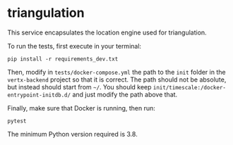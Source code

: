 # triangulation

This service encapsulates the location engine used for triangulation.

To run the tests, first execute in your terminal:

```shell
pip install -r requirements_dev.txt
```

Then, modify in `tests/docker-compose.yml` the path to the `init` folder in the `vertx-backend` project so that it is correct. The path should not be absolute, but instead should start from `~/`. You should keep `init/timescale:/docker-entrypoint-initdb.d/` and just modify the path above that.

Finally, make sure that Docker is running, then run:

```shell
pytest
```

The minimum Python version required is 3.8.
